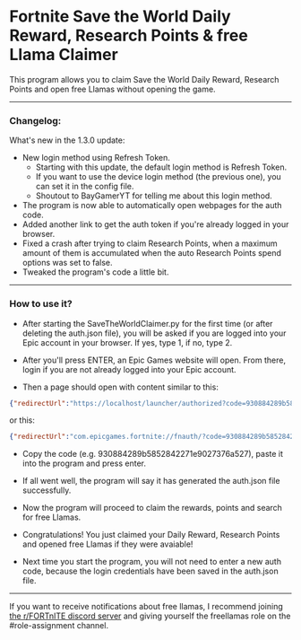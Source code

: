 # Fortnite Save the World Daily Reward, Research Points & free Llama Claimer

This program allows you to claim Save the World Daily Reward, Research Points and open free Llamas without opening the game.

---
### Changelog:
What's new in the 1.3.0 update:
- New login method using Refresh Token.
  - Starting with this update, the default login method is Refresh Token.
  - If you want to use the device login method (the previous one), you can set it in the config file.
  - Shoutout to BayGamerYT for telling me about this login method.
- The program is now able to automatically open webpages for the auth code.
- Added another link to get the auth token if you're already logged in your browser.
- Fixed a crash after trying to claim Research Points, when a maximum amount of them is accumulated when the auto Research Points spend options was set to false.
- Tweaked the program's code a little bit.
---

### How to use it?

- After starting the SaveTheWorldClaimer.py for the first time (or after deleting the auth.json file), you will be asked if you are logged into your Epic account in your browser. If yes, type 1, if no, type 2.

- After you'll press ENTER, an Epic Games website will open. From there, login if you are not already logged into your Epic account.

- Then a page should open with content similar to this:

```json
{"redirectUrl":"https://localhost/launcher/authorized?code=930884289b5852842271e9027376a527","authorizationCode":"930884289b5852842271e9027376a527","sid":null}
```
or this:
```json
{"redirectUrl":"com.epicgames.fortnite://fnauth/?code=930884289b5852842271e9027376a527","authorizationCode":"930884289b5852842271e9027376a527","sid":null}
```

- Copy the code (e.g. 930884289b5852842271e9027376a527), paste it into the program and press enter.

- If all went well, the program will say it has generated the auth.json file successfully.

- Now the program will proceed to claim the rewards, points and search for free Llamas.

- Congratulations! You just claimed your Daily Reward, Research Points and opened free Llamas if they were avaiable!

- Next time you start the program, you will not need to enter a new auth code, because the login credentials have been saved in the auth.json file.
---
If you want to receive notifications about free llamas, I recommend joining [the r/FORTnITE discord server](https://discord.gg/PjqZaDmV8D "Here is the link :D") and giving yourself the freellamas role on the #role-assignment channel.